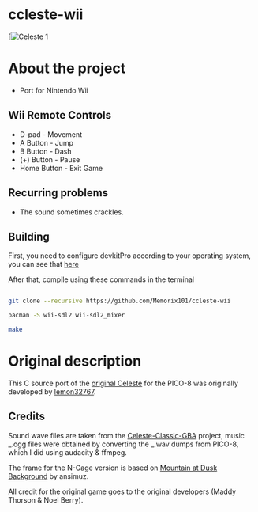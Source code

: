 # ccleste-wii

[![Celeste 1](https://raw.githubusercontent.com/lemon-sherbet/ccleste/master/screenshot.png)

# About the project

- Port for Nintendo Wii

## Wii Remote Controls

- D-pad - Movement
- A Button - Jump
- B Button - Dash
- (+) Button - Pause
- Home Button - Exit Game

## Recurring problems

- The sound sometimes crackles.

## Building

First, you need to configure devkitPro according to your operating system, you can see that [here](https://devkitpro.org/wiki/Getting_Started)

After that, compile using these commands in the terminal

```bash

git clone --recursive https://github.com/Memorix101/ccleste-wii

pacman -S wii-sdl2 wii-sdl2_mixer

make  
```

# Original description

This C source port of the [original Celeste](https://www.lexaloffle.com/bbs/?tid=2145) for the PICO-8 was originally developed by
[lemon32767](https://github.com/lemon32767/ccleste).
  
## Credits

Sound wave files are taken from the
[Celeste-Classic-GBA](https://github.com/JeffRuLz/Celeste-Classic-GBA/tree/master/maxmod_data)
project, music _.ogg files were obtained by converting the _.wav dumps
from PICO-8, which I did using audacity & ffmpeg.

The frame for the N-Gage version is based on [Mountain at Dusk
Background](https://opengameart.org/content/mountain-at-dusk-background)
by ansimuz.

All credit for the original game goes to the original developers (Maddy
Thorson & Noel Berry).
